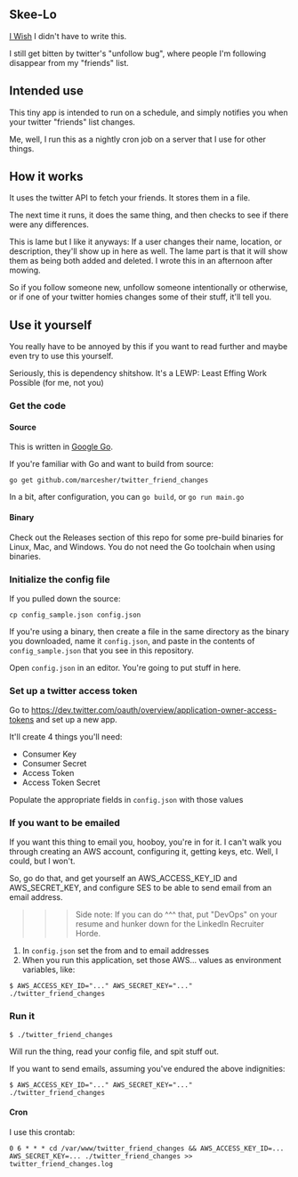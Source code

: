 ## Skee-Lo
[I Wish](https://www.youtube.com/watch?v=ryDOy3AosBw) I didn't have to write this.

I still get bitten by twitter's "unfollow bug", where people I'm following disappear from my "friends" list.

## Intended use

This tiny app is intended to run on a schedule, and simply notifies you when your twitter "friends" list changes.

Me, well, I run this as a nightly cron job on a server that I use for other things.

## How it works

It uses the twitter API to fetch your friends. It stores them in a file.

The next time it runs, it does the same thing, and then checks to see if there were any differences.

This is lame but I like it anyways: If a user changes their name, location, or description, they'll show up in here as well. The lame part is that it will show them as being both added and deleted. I wrote this in an afternoon after mowing.

So if you follow someone new, unfollow someone intentionally or otherwise, or if one of your twitter homies changes some of their stuff, it'll tell you.

## Use it yourself

You really have to be annoyed by this if you want to read further and maybe even try to use this yourself.

Seriously, this is dependency shitshow. It's a LEWP: Least Effing Work Possible (for me, not you)

### Get the code

#### Source
This is written in [Google Go](https://golang.org/).

If you're familiar with Go and want to build from source:

`go get github.com/marcesher/twitter_friend_changes`

In a bit, after configuration, you can `go build`, or `go run main.go`

#### Binary

Check out the Releases section of this repo for some pre-build binaries for Linux, Mac, and Windows.
You do not need the Go toolchain when using binaries.

### Initialize the config file

If you pulled down the source:

`cp config_sample.json config.json`

If you're using a binary, then create a file in the same directory as the binary you downloaded, name it `config.json`,
and paste in the contents of `config_sample.json` that you see in this repository.

Open `config.json` in an editor. You're going to put stuff in here.

### Set up a twitter access token

Go to https://dev.twitter.com/oauth/overview/application-owner-access-tokens and set up a new app.

It'll create 4 things you'll need:

- Consumer Key
- Consumer Secret
- Access Token
- Access Token Secret

Populate the appropriate fields in `config.json` with those values

### If you want to be emailed

If you want this thing to email you, hooboy, you're in for it. 
I can't walk you through creating an AWS account, configuring it, getting keys, etc. 
Well, I could, but I won't.

So, go do that, and get yourself an AWS_ACCESS_KEY_ID and AWS_SECRET_KEY, and configure SES to be able to send email from an email address.

>>> Side note: If you can do ^^^ that, put "DevOps" on your resume and hunker down for the LinkedIn Recruiter Horde.

1. In `config.json` set the from and to email addresses
1. When you run this application, set those AWS... values as environment variables, like:

`$ AWS_ACCESS_KEY_ID="..." AWS_SECRET_KEY="..." ./twitter_friend_changes`

### Run it

`$ ./twitter_friend_changes`

Will run the thing, read your config file, and spit stuff out. 

If you want to send emails, assuming you've endured the above indignities:

`$ AWS_ACCESS_KEY_ID="..." AWS_SECRET_KEY="..." ./twitter_friend_changes`

#### Cron

I use this crontab:

`0 6 * * * cd /var/www/twitter_friend_changes && AWS_ACCESS_KEY_ID=... AWS_SECRET_KEY=... ./twitter_friend_changes >> twitter_friend_changes.log`
